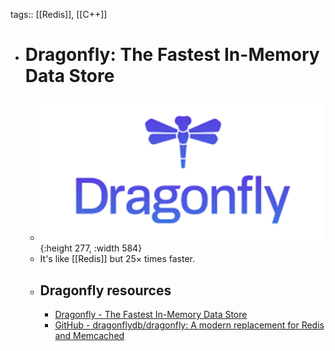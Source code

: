 tags:: [[Redis]], [[C++]]

- # Dragonfly: The Fastest In-Memory Data Store
	- ![dragonfly_db.png](../assets/dragonfly_db_1700993654899_0.png){:height 277, :width 584}
	- It's like [[Redis]] but 25× times faster.
	- ## Dragonfly resources
		- [Dragonfly - The Fastest In-Memory Data Store](https://www.dragonflydb.io/)
		- [GitHub - dragonflydb/dragonfly: A modern replacement for Redis and Memcached](https://github.com/dragonflydb/dragonfly)